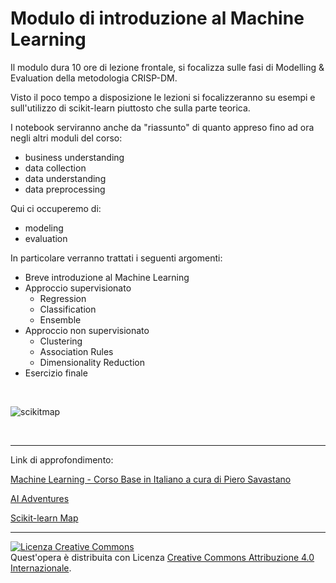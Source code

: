 # Modulo di introduzione al Machine Learning

Il modulo dura 10 ore di lezione frontale, si focalizza sulle fasi di Modelling & Evaluation della metodologia CRISP-DM.

Visto il poco tempo a disposizione le lezioni si focalizzeranno su esempi e sull'utilizzo di scikit-learn piuttosto che sulla parte teorica.

I notebook serviranno anche da "riassunto" di quanto appreso fino ad ora negli altri moduli del corso:
* business understanding
* data collection
* data understanding
* data preprocessing

Qui ci occuperemo di:
* modeling
* evaluation

In particolare verranno trattati i seguenti argomenti:
* Breve introduzione al Machine Learning
* Approccio supervisionato
	* Regression
	* Classification
	* Ensemble
* Approccio non supervisionato
	* Clustering
	* Association Rules
	* Dimensionality Reduction
* Esercizio finale

<br>

![scikitmap](https://i2.wp.com/clay-atlas.com/wp-content/uploads/2019/08/scikit-learn-map.png?resize=840%2C524&ssl=1)

<br>

---

Link di approfondimento:

[Machine Learning - Corso Base in Italiano a cura di Piero Savastano](https://www.youtube.com/watch?v=U78wETHkBKU&list=PLa-sizbCyh93evwIevvnjWFEH94N5giIG)

[AI Adventures](https://www.youtube.com/watch?v=nKW8Ndu7Mjw)

[Scikit-learn Map](https://scikit-learn.org/stable/tutorial/machine_learning_map/index.html)

---

<a rel="license" href="http://creativecommons.org/licenses/by/4.0/"><img alt="Licenza Creative Commons" style="border-width:0" src="https://i.creativecommons.org/l/by/4.0/88x31.png" /></a><br />Quest'opera è distribuita con Licenza <a rel="license" href="http://creativecommons.org/licenses/by/4.0/">Creative Commons Attribuzione 4.0 Internazionale</a>.
